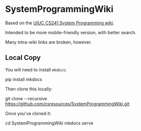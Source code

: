 # SystemProgrammingWiki

Based on the [UIUC CS241 System Programming wiki](https://github.com/angrave/SystemProgramming/wiki).

Intended to be more mobile-friendly version, with better search.

Many intra-wiki links are broken, however.

## Local Copy

You will need to install `mkdocs`:

  pip install mkdocs
  
Then clone this locally:

  git clone --recursive https://github.com/csresources/SystemProgrammingWiki.git
  
Once you've cloned it:

  cd SystemProgrammingWiki
  mkdocs serve
  
